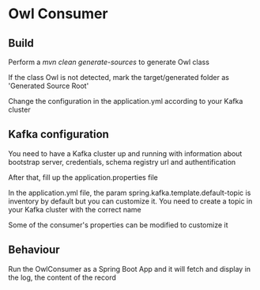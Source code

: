 # Owl Consumer

## Build

Perform a _mvn clean generate-sources_ to generate Owl class

If the class Owl is not detected, mark the target/generated folder as 'Generated Source Root'

Change the configuration in the application.yml according to your Kafka cluster

## Kafka configuration

You need to have a Kafka cluster up and running with information about bootstrap server, credentials, schema registry url and authentification

After that, fill up the application.properties file

In the application.yml file, the param spring.kafka.template.default-topic is inventory by default but you can customize it.
You need to create a topic in your Kafka cluster with the correct name

Some of the consumer's properties can be modified to customize it

## Behaviour

Run the OwlConsumer as a Spring Boot App and it will fetch and display in the log, the content of the record 
